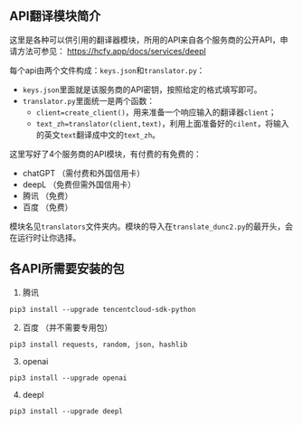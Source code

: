 ## API翻译模块简介

这里是各种可以供引用的翻译器模块，所用的API来自各个服务商的公开API，申请方法可参见：
<https://hcfy.app/docs/services/deepl>

每个api由两个文件构成：`keys.json`和`translator.py`：
- `keys.json`里面就是该服务商的API密钥，按照给定的格式填写即可。
- `translator.py`里面统一是两个函数：
  - `client=create_client()`，用来准备一个响应输入的翻译器`client`；
  - `text_zh=translator(client,text)`，利用上面准备好的`cilent`，将输入的英文`text`翻译成中文的`text_zh`。

这里写好了4个服务商的API模块，有付费的有免费的：
- chatGPT （需付费和外国信用卡）
- deepL （免费但需外国信用卡）
- 腾讯 （免费）
- 百度 （免费）
  
模块名见`translators`文件夹内。模块的导入在`translate_dunc2.py`的最开头，会在运行时让你选择。

## 各API所需要安装的包
1. 腾讯
```
pip3 install --upgrade tencentcloud-sdk-python
```
2. 百度 （并不需要专用包）
```
pip3 install requests, random, json, hashlib 
```
3. openai
```
pip3 install --upgrade openai
```
4. deepl
```
pip3 install --upgrade deepl
```